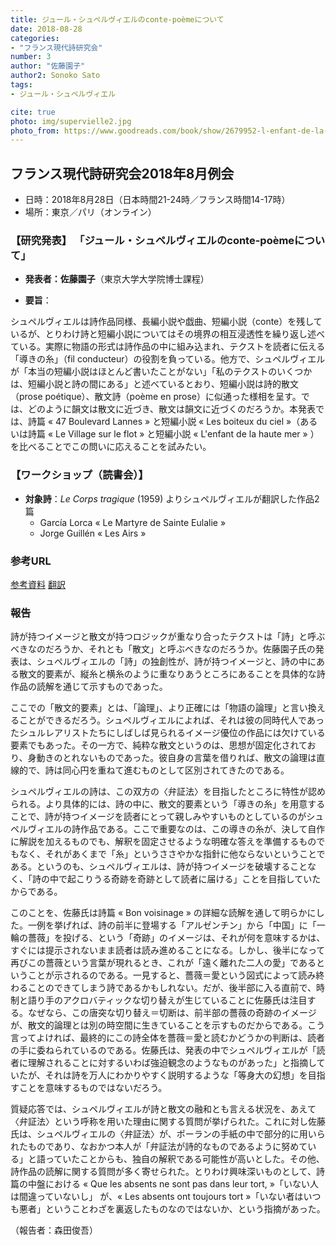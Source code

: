 ```yaml
---
title: ジュール・シュペルヴィエルのconte-poèmeについて
date: 2018-08-28
categories:
- "フランス現代詩研究会"
number: 3
author: "佐藤園子"
author2: Sonoko Sato
tags: 
- ジュール・シュペルヴィエル

cite: true
photo: img/supervielle2.jpg
photo_from: https://www.goodreads.com/book/show/2679952-l-enfant-de-la-haute-mer
---
```


## フランス現代詩研究会2018年8月例会

- 日時：2018年8月28日（日本時間21-24時／フランス時間14-17時）
- 場所：東京／パリ（オンライン）

### 【研究発表】 「ジュール・シュペルヴィエルのconte-poèmeについて」


- **発表者：佐藤園子**（東京大学大学院博士課程）

<!--more-->

- **要旨**：

シュペルヴィエルは詩作品同様、⻑編小説や戯曲、短編小説（conte）を残しているが、とりわけ詩と短編小説についてはその境界の相互浸透性を繰り返し述べている。実際に物語の形式は詩作品の中に組み込まれ、テクストを読者に伝える「導きの糸」（fil conducteur）の役割を負っている。他方で、シュペルヴィエルが「本当の短編小説はほとんど書いたことがない」「私のテクストのいくつかは、短編小説と詩の間にある」と述べているとおり、短編小説は詩的散文（prose poétique）、散文詩（poème en prose）に似通った様相を呈す。では、どのように韻文は散文に近づき、散文は韻文に近づくのだろうか。本発表では、詩篇 « 47 Boulevard Lannes » と短編小説 « Les boiteux du ciel »（あるいは詩篇 « Le Village sur le flot » と短編小説 « L'enfant de la haute mer » ）を比べることでこの問いに応えることを試みたい。

### 【ワークショップ（読書会）】

- **対象詩**：*Le Corps tragique* (1959) よりシュペルヴィエルが翻訳した作品2篇
	- García Lorca « Le Martyre de Sainte Eulalie »
	- Jorge Guillén « Les Airs »

### 参考URL

[参考資料](https://groups.google.com/d/msg/poesiecontemporaine/kXD0CGg1P98/JRAG6H3bDwAJ)
[翻訳](https://groups.google.com/d/msg/poesiecontemporaine/uXbsjWR15BI/CD-p4I5BAwAJ)

### 報告

詩が持つイメージと散文が持つロジックが重なり合ったテクストは「詩」と呼ぶべきなのだろうか、それとも「散文」と呼ぶべきなのだろうか。佐藤園子氏の発表は、シュペルヴィエルの「詩」の独創性が、詩が持つイメージと、詩の中にある散文的要素が、縦糸と横糸のように重なりあうところにあることを具体的な詩作品の読解を通じて示すものであった。

ここでの「散文的要素」とは、「論理」、より正確には「物語の論理」と言い換えることができるだろう。シュペルヴィエルによれば、それは彼の同時代人であったシュルレアリストたちにしばしば見られるイメージ優位の作品には欠けている要素でもあった。その一方で、純粋な散文というのは、思想が固定化されており、身動きのとれないものであった。彼自身の言葉を借りれば、散文の論理は直線的で、詩は同心円を重ねて進むものとして区別されてきたのである。

シュペルヴィエルの詩は、この双方の〈弁証法〉を目指したところに特性が認められる。より具体的には、詩の中に、散文的要素という「導きの糸」を用意することで、詩が持つイメージを読者にとって親しみやすいものとしているのがシュペルヴィエルの詩作品である。ここで重要なのは、この導きの糸が、決して自作に解説を加えるものでも、解釈を固定させるような明確な答えを準備するものでもなく、それがあくまで「糸」というささやかな指針に他ならないということである。というのも、シュペルヴィエルは、詩が持つイメージを破壊することなく、「詩の中で起こりうる奇跡を奇跡として読者に届ける」ことを目指していたからである。

このことを、佐藤氏は詩篇 « Bon voisinage » の詳細な読解を通して明らかにした。一例を挙げれば、詩の前半に登場する「アルゼンチン」から「中国」に「一輪の薔薇」を投げる、という「奇跡」のイメージは、それが何を意味するかは、すぐには提示されないまま読者は読み進めることになる。しかし、後半になって再びこの薔薇という言葉が現れるとき、これが「遠く離れた二人の愛」であるということが示されるのである。一見すると、薔薇＝愛という図式によって読み終わることのできてしまう詩であるかもしれない。だが、後半部に入る直前で、時制と語り手のアクロバティックな切り替えが生じていることに佐藤氏は注目する。なぜなら、この唐突な切り替え＝切断は、前半部の薔薇の奇跡のイメージが、散文的論理とは別の時空間に生きていることを示すものだからである。こう言ってよければ、最終的にこの詩全体を薔薇＝愛と読むかどうかの判断は、読者の手に委ねられているのである。佐藤氏は、発表の中でシュペルヴィエルが「読者に理解されることに対するいわば強迫観念のようなものがあった」と指摘していたが、それは詩を万人にわかりやすく説明するような「等身大の幻想」を目指すことを意味するものではないだろう。

質疑応答では、シュペルヴィエルが詩と散文の融和とも言える状況を、あえて〈弁証法〉という呼称を用いた理由に関する質問が挙げられた。これに対し佐藤氏は、シュペルヴィエルの〈弁証法〉が、ポーランの手紙の中で部分的に用いられたものであり、なおかつ本人が「弁証法が詩的なものであるように努めている」と語っていたことからも、独自の解釈である可能性が高いとした。その他、詩作品の読解に関する質問が多く寄せられた。とりわけ興味深いものとして、詩篇の中盤における « Que les absents ne sont pas dans leur tort, »「いない人は間違っていないし」 が、« Les absents ont toujours tort »「いない者はいつも悪者」ということわざを裏返したものなのではないか、という指摘があった。

（報告者：森田俊吾）
